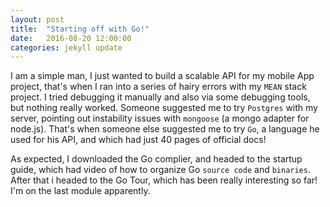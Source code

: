 ```yaml
---
layout: post
title:  "Starting off with Go!"
date:   2016-08-20 12:00:00
categories: jekyll update
---
```


I am a simple man, I just wanted to build a scalable API for my mobile App project, that's when I ran into a series of hairy errors with my `MEAN` stack project. I tried debugging it manually and also via some debugging tools, but nothing really worked. Someone suggested me to try `Postgres` with my server, pointing out instability issues with `mongoose` (a mongo adapter for node.js). That's when someone else suggested me to try `Go`, a language he used for his API, and which had just 40 pages of official docs!

As expected, I downloaded the Go complier, and headed to the startup guide, which had video of how to organize Go `source code` and `binaries`. After that i headed to the Go Tour, which has been really interesting so far! I'm on the last module apparently.  
